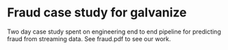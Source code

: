 # Fraud case study for galvanize
Two day case study spent on engineering end to end pipeline for predicting fraud from streaming data. See fraud.pdf to see our work.